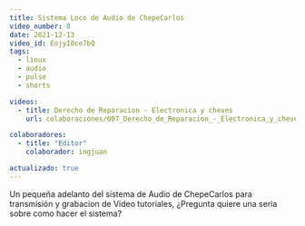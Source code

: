 ```yaml
---
title: Sistema Loco de Audio de ChepeCarlos
video_number: 8
date: 2021-12-13
video_id: EojyI0ce7bQ
tags:
  - linux
  - audio
  - pulse
  - shorts

videos:
  - title: Derecho de Reparacion - Electronica y cheves
    url: colaboraciones/007_Derecho_de_Reparacion_-_Electronica_y_cheves

colaboradores:
  - title: "Editor"
    colaborador: ingjuan

actualizado: true
---
```


Un pequeña adelanto del sistema de Audio de ChepeCarlos para transmisión y grabacion de Video tutoriales, ¿Pregunta quiere una seria sobre como hacer el sistema?
